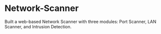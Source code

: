 # Network-Scanner
Built a web-based Network Scanner with three modules: Port Scanner, LAN Scanner, and Intrusion Detection.
